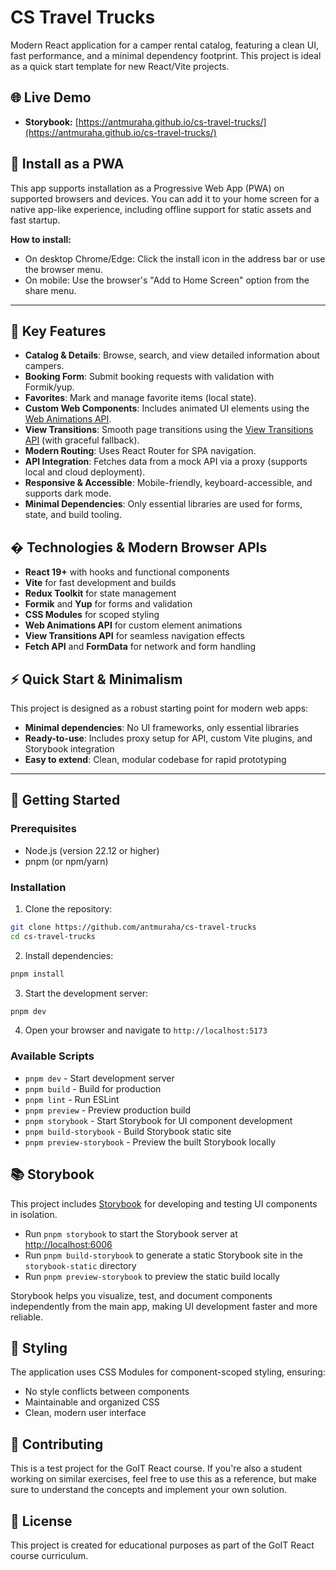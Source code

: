 # CS Travel Trucks

Modern React application for a camper rental catalog, featuring a clean UI, fast performance, and a minimal dependency
footprint. This project is ideal as a quick start template for new React/Vite projects.

## 🌐 Live Demo

- **Storybook:** [https://antmuraha.github.io/cs-travel-trucks/](https://antmuraha.github.io/cs-travel-trucks/)

## 📲 Install as a PWA

This app supports installation as a Progressive Web App (PWA) on supported browsers and devices. You can add it to your
home screen for a native app-like experience, including offline support for static assets and fast startup.

**How to install:**

- On desktop Chrome/Edge: Click the install icon in the address bar or use the browser menu.
- On mobile: Use the browser's "Add to Home Screen" option from the share menu.

---

## 🚀 Key Features

- **Catalog & Details**: Browse, search, and view detailed information about campers.
- **Booking Form**: Submit booking requests with validation with Formik/yup.
- **Favorites**: Mark and manage favorite items (local state).
- **Custom Web Components**: Includes animated UI elements using the
  [Web Animations API](https://developer.mozilla.org/en-US/docs/Web/API/Web_Animations_API).
- **View Transitions**: Smooth page transitions using the
  [View Transitions API](https://developer.mozilla.org/en-US/docs/Web/API/View_Transitions_API) (with graceful
  fallback).
- **Modern Routing**: Uses React Router for SPA navigation.
- **API Integration**: Fetches data from a mock API via a proxy (supports local and cloud deployment).
- **Responsive & Accessible**: Mobile-friendly, keyboard-accessible, and supports dark mode.
- **Minimal Dependencies**: Only essential libraries are used for forms, state, and build tooling.

## �️ Technologies & Modern Browser APIs

- **React 19+** with hooks and functional components
- **Vite** for fast development and builds
- **Redux Toolkit** for state management
- **Formik** and **Yup** for forms and validation
- **CSS Modules** for scoped styling
- **Web Animations API** for custom element animations
- **View Transitions API** for seamless navigation effects
- **Fetch API** and **FormData** for network and form handling

## ⚡ Quick Start & Minimalism

This project is designed as a robust starting point for modern web apps:

- **Minimal dependencies**: No UI frameworks, only essential libraries
- **Ready-to-use**: Includes proxy setup for API, custom Vite plugins, and Storybook integration
- **Easy to extend**: Clean, modular codebase for rapid prototyping

---

## 🚀 Getting Started

### Prerequisites

- Node.js (version 22.12 or higher)
- pnpm (or npm/yarn)

### Installation

1. Clone the repository:

```bash
git clone https://github.com/antmuraha/cs-travel-trucks
cd cs-travel-trucks
```

2. Install dependencies:

```bash
pnpm install
```

3. Start the development server:

```bash
pnpm dev
```

4. Open your browser and navigate to `http://localhost:5173`

### Available Scripts

- `pnpm dev` - Start development server
- `pnpm build` - Build for production
- `pnpm lint` - Run ESLint
- `pnpm preview` - Preview production build
- `pnpm storybook` - Start Storybook for UI component development
- `pnpm build-storybook` - Build Storybook static site
- `pnpm preview-storybook` - Preview the built Storybook locally

## 📚 Storybook

This project includes [Storybook](https://storybook.js.org/) for developing and testing UI components in isolation.

- Run `pnpm storybook` to start the Storybook server at [http://localhost:6006](http://localhost:6006)
- Run `pnpm build-storybook` to generate a static Storybook site in the `storybook-static` directory
- Run `pnpm preview-storybook` to preview the static build locally

Storybook helps you visualize, test, and document components independently from the main app, making UI development
faster and more reliable.

## 🎨 Styling

The application uses CSS Modules for component-scoped styling, ensuring:

- No style conflicts between components
- Maintainable and organized CSS
- Clean, modern user interface

## 🤝 Contributing

This is a test project for the GoIT React course. If you're also a student working on similar exercises, feel free to
use this as a reference, but make sure to understand the concepts and implement your own solution.

## 📄 License

This project is created for educational purposes as part of the GoIT React course curriculum.
